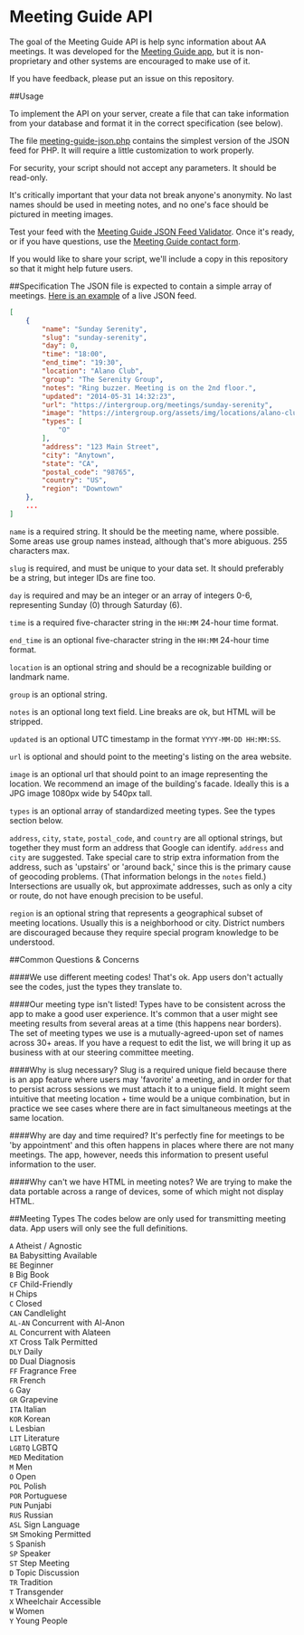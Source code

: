 # Meeting Guide API

The goal of the Meeting Guide API is help sync information about AA meetings. It was developed for the [Meeting Guide app](https://meetingguide.org/), but it is non-proprietary and other systems are encouraged to make use of it.

If you have feedback, please put an issue on this repository.

##Usage

To implement the API on your server, create a file that can take information from your database and format it in the correct specification (see below). 

The file [meeting-guide-json.php](meeting-guide-json.php) contains the simplest version of the JSON feed for PHP. It will require a little customization to work properly.

For security, your script should not accept any parameters. It should be read-only.

It's critically important that your data not break anyone's anonymity. No last names should be used in meeting notes, and no one's face should be pictured in meeting images.

Test your feed with the [Meeting Guide JSON Feed Validator](https://meetingguide.org/validate). Once it's ready, or if you have questions, use the [Meeting Guide contact form](https://meetingguide.org/contact).

If you would like to share your script, we'll include a copy in this repository so that it might help future users.

##Specification
The JSON file is expected to contain a simple array of meetings. [Here is an example](https://aasanjose.org/wp-admin/admin-ajax.php?action=meetings) of a live JSON feed.

```JSON
[
	{
		"name": "Sunday Serenity",
		"slug": "sunday-serenity",
		"day": 0,
		"time": "18:00",
		"end_time": "19:30",
		"location": "Alano Club",
		"group": "The Serenity Group",
		"notes": "Ring buzzer. Meeting is on the 2nd floor.",
		"updated": "2014-05-31 14:32:23",
		"url": "https://intergroup.org/meetings/sunday-serenity",
		"image": "https://intergroup.org/assets/img/locations/alano-club.jpg",
		"types": [
			"O"
		],
		"address": "123 Main Street",
		"city": "Anytown",
		"state": "CA",
		"postal_code": "98765",
		"country": "US",
		"region": "Downtown"
	},
	...
]	
```

`name` is a required string. It should be the meeting name, where possible. Some areas use group names instead, although that's more abiguous. 255 characters max.

`slug` is required, and must be unique to your data set. It should preferably be a string, but integer IDs are fine too.

`day` is required and may be an integer or an array of integers 0-6, representing Sunday (0) through Saturday (6).

`time` is a required five-character string in the `HH:MM` 24-hour time format.

`end_time` is an optional five-character string in the `HH:MM` 24-hour time format.

`location` is an optional string and should be a recognizable building or landmark name.

`group` is an optional string.

`notes` is an optional long text field. Line breaks are ok, but HTML will be stripped.

`updated` is an optional UTC timestamp in the format `YYYY-MM-DD HH:MM:SS`.

`url` is optional and should point to the meeting's listing on the area website.

`image` is an optional url that should point to an image representing the location. We recommend an image of the building's facade. Ideally this is a JPG image 1080px wide by 540px tall.

`types` is an optional array of standardized meeting types. See the types section below.

`address`, `city`, `state`, `postal_code`, and `country` are all optional strings, but together they must form an address that Google can identify. `address` and `city` are suggested. Take special care to strip extra information from the address, such as 'upstairs' or 'around back,' since this is the primary cause of geocoding problems. (That information belongs in the `notes` field.) Intersections are usually ok, but approximate addresses, such as only a city or route, do not have enough precision to be useful.

`region` is an optional string that represents a geographical subset of meeting locations. Usually this is a neighborhood or city. District numbers are discouraged because they require special program knowledge to be understood.

##Common Questions & Concerns

####We use different meeting codes! 
That's ok. App users don't actually see the codes, just the types they translate to.

####Our meeting type isn't listed!
Types have to be consistent across the app to make a good user experience. It's common that a user might see meeting results from several areas at a time (this happens near borders). The set of meeting types we use is a mutually-agreed-upon set of names across 30+ areas. If you have a request to edit the list, we will bring it up as business with at our steering committee meeting.

####Why is slug necessary?
Slug is a required unique field because there is an app feature where users may 'favorite' a meeting, and in order for that to persist across sessions we must attach it to a unique field. It might seem intuitive that meeting location + time would be a unique combination, but in practice we see cases where there are in fact simultaneous meetings at the same location.

####Why are day and time required?
It's perfectly fine for meetings to be 'by appointment' and this often happens in places where there are not many meetings. The app, however, needs this information to present useful information to the user.

####Why can't we have HTML in meeting notes?
We are trying to make the data portable across a range of devices, some of which might not display HTML.

##Meeting Types
The codes below are only used for transmitting meeting data. App users will only see the full definitions.

`A` Atheist / Agnostic  
`BA` Babysitting Available  
`BE` Beginner  
`B` Big Book  
`CF` Child-Friendly  
`H` Chips  
`C` Closed  
`CAN` Candlelight  
`AL-AN` Concurrent with Al-Anon  
`AL` Concurrent with Alateen  
`XT` Cross Talk Permitted  
`DLY` Daily  
`DD` Dual Diagnosis  
`FF` Fragrance Free  
`FR` French  
`G` Gay  
`GR` Grapevine  
`ITA` Italian  
`KOR` Korean  
`L` Lesbian  
`LIT` Literature  
`LGBTQ` LGBTQ  
`MED` Meditation  
`M` Men  
`O` Open  
`POL` Polish  
`POR` Portuguese  
`PUN` Punjabi  
`RUS` Russian  
`ASL` Sign Language  
`SM` Smoking Permitted  
`S` Spanish  
`SP` Speaker  
`ST` Step Meeting  
`D` Topic Discussion  
`TR` Tradition  
`T` Transgender  
`X` Wheelchair Accessible  
`W` Women  
`Y` Young People  

